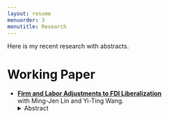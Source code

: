 ```yaml
---
layout: resume
menuorder: 3
menutitle: Research
---
```


Here is my recent research with abstracts.

# Working Paper

- <a href="https://sungjuwu.github.io/CNFDI_paper.pdf" target="_blank"><b>**Firm and Labor Adjustments to FDI Liberalization**</b></a><br>
with Ming-Jen Lin and Yi-Ting Wang.
  <details> <summary>Abstract</summary>
  This paper studies how liberalizing outward foreign direct investments (FDI) affects manufacturers' engagement in global production and their domestic workers' labor market outcomes. Focusing on a liberalization policy in Taiwan that permits 122 electronic products to be produced in China, we estimate its effect on Taiwanese electronic manufacturers and their domestic workers. Employing a matched differencein-differences strategy, we find that the manufacturers targeted by the policy are on average 15% more likely to invest in China relative to the non-targeted ones. Correspondingly, the domestic workers initially employed by the targeted manufacturers are on average more likely to change their jobs, stay fewer years employed, and have lower wages in subsequent years relative to those employed by the non-targeted ones. The worker-level effects exhibit substantial heterogeneity across the initial wage distribution, with the top-decile workers winning and the other workers losing. </details>
